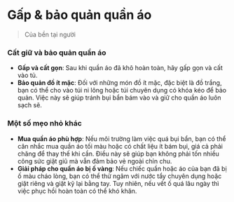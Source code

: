 # Gấp & bảo quản quần áo

> Của bền tại người

### Cất giữ và bảo quản quần áo
* **Gấp và cất gọn**: Sau khi quần áo đã khô hoàn toàn, hãy gấp gọn và cất vào tủ.
* **Bảo quản đồ ít mặc**: Đối với những món đồ ít mặc, đặc biệt là đồ trắng, bạn có thể cho vào túi ni lông hoặc túi chuyên dụng có khóa kéo để bảo quản. Việc này sẽ giúp tránh bụi bẩn bám vào và giữ cho quần áo luôn sạch sẽ.

### Một số mẹo nhỏ khác
* **Mua quần áo phù hợp**: Nếu môi trường làm việc quá bụi bẩn, bạn có thể cân nhắc mua quần áo tối màu hoặc có chất liệu ít bám bụi, giá cả phải chăng để thay thế khi cần. Điều này sẽ giúp bạn không phải tốn nhiều công sức giặt giũ mà vẫn đảm bảo vẻ ngoài chỉn chu.
* **Giải pháp cho quần áo bị ố vàng**: Nếu chiếc quần hoặc áo của bạn đã bị ố màu cháo lòng, bạn có thể thử ngâm với nước tẩy chuyên dụng hoặc giặt riêng và giặt kỹ lại bằng tay. Tuy nhiên, nếu vết ố quá lâu ngày thì việc phục hồi hoàn toàn có thể khó khăn.
